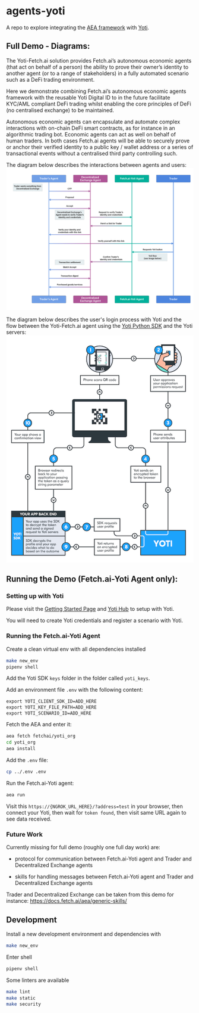 # agents-yoti

A repo to explore integrating the [AEA framework](https://docs.fetch.ai/aea) with [Yoti](https://www.yoti.com).

## Full Demo - Diagrams:

The Yoti-Fetch.ai solution provides Fetch.ai’s autonomous economic agents (that act on behalf of a person) the ability to prove their owner’s identity to another agent (or to a range of stakeholders) in a fully automated scenario such as a DeFi trading environment. 

Here we demonstrate combining Fetch.ai’s autonomous economic agents framework with the reusable Yoti Digital ID to in the future facilitate KYC/AML compliant DeFi trading whilst enabling the core principles of DeFi (no centralised exchange) to be maintained.  

Autonomous economic agents can encapsulate and automate complex interactions with on-chain DeFi smart contracts, as for instance in an algorithmic trading bot. Economic agents can act as well on behalf of human traders. In both cases Fetch.ai agents will be able to securely prove or anchor their verified identity to a public key / wallet address or a series of transactional events without a centralised third party controlling such.

The diagram below describes the interactions between agents and users:
![demo uml](./diagram.jpg)

The diagram below describes the user's login process with Yoti and the flow between the Yoti-Fetch.ai agent using the [Yoti Python SDK](https://github.com/getyoti/yoti-python-sdk) and the Yoti servers:
![yoti uml](./yoti.png)

## Running the Demo (Fetch.ai-Yoti Agent only):

### Setting up with Yoti

Please visit the [Getting Started Page](https://developers.yoti.com/yoti-app/getting-started) and [Yoti Hub](https://hub.yoti.com/login) to setup with Yoti.

You will need to create Yoti credentials and register a scenario with Yoti.

### Running the Fetch.ai-Yoti Agent

Create a clean virtual env with all dependencies installed
``` bash
make new_env
pipenv shell
```

Add the Yoti SDK `keys` folder in the folder called `yoti_keys`.

Add an environment file `.env` with the following content:
```
export YOTI_CLIENT_SDK_ID=ADD_HERE
export YOTI_KEY_FILE_PATH=ADD_HERE
export YOTI_SCENARIO_ID=ADD_HERE
```

Fetch the AEA and enter it:
``` bash
aea fetch fetchai/yoti_org
cd yoti_org
aea install
```

Add the `.env` file:
``` bash
cp ../.env .env
```

Run the Fetch.ai-Yoti agent:
``` bash
aea run
```

Visit this `https://{NGROK_URL_HERE}/?address=test` in your browser, then connect your Yoti, then wait for `token found`, then visit same URL again to see data received.

### Future Work

Currently missing for full demo (roughly one full day work) are:

- protocol for communication between Fetch.ai-Yoti agent and Trader and Decentralized Exchange agents

- skills for handling messages between Fetch.ai-Yoti agent and Trader and Decentralized Exchange agents

Trader and Decentralized Exchange can be taken from this demo for instance: https://docs.fetch.ai/aea/generic-skills/


## Development

Install a new development environment and dependencies with
``` bash
make new_env
```

Enter shell
``` bash
pipenv shell
```

Some linters are available
``` bash
make lint
make static
make security
```
